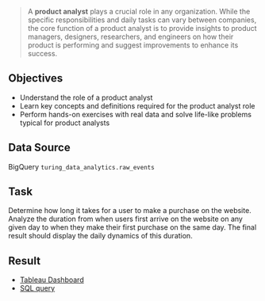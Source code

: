 > A **product analyst** plays a crucial role in any organization. While the specific responsibilities and daily tasks can vary between companies, the core function of a product analyst is to provide insights to product managers, designers, researchers, and engineers on how their product is performing and suggest improvements to enhance its success.


## Objectives
- Understand the role of a product analyst
- Learn key concepts and definitions required for the product analyst role
- Perform hands-on exercises with real data and solve life-like problems typical for product analysts

## Data Source
BigQuery `turing_data_analytics.raw_events`

## Task
Determine how long it takes for a user to make a purchase on the website. Analyze the duration from when users first arrive on the website on any given day to when they make their first purchase on the same day. The final result should display the daily dynamics of this duration.


## Result
- [Tableau Dashboard](https://public.tableau.com/app/profile/marina.korneva/viz/mkorneSpecializationPAGradedTask/Dashboard)
- [SQL query](https://github.com/kornemar/Projects/blob/main/01%20Product%20Analyst/Product%20Analyst.sql)
